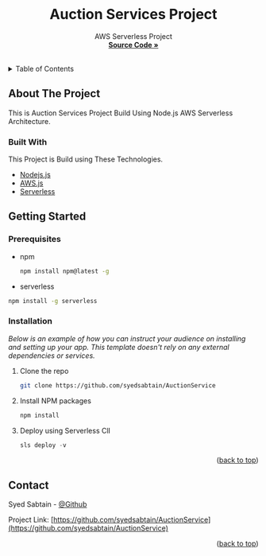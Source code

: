<div id="top"></div>

<!-- PROJECT LOGO -->
<br />
<div align="center">


  <h1 align="center">Auction Services Project</h1>

  <p align="center">
    AWS Serverless Project
    <br />
    <a href="https://github.com/syedsabtain/AuctionService"><strong>Source Code »</strong></a>
    <br />
    <br />

  </p>
</div>



<!-- TABLE OF CONTENTS -->
<details>
  <summary>Table of Contents</summary>
  <ol>
    <li>
      <a href="#about-the-project">About The Project</a>
      <ul>
        <li><a href="#built-with">Built With</a></li>
      </ul>
    </li>
    <li>
      <a href="#getting-started">Getting Started</a>
      <ul>
        <li><a href="#prerequisites">Prerequisites</a></li>
        <li><a href="#installation">Installation</a></li>
      </ul>
    </li>
<!--     <li><a href="#usage">Usage</a></li> -->
<!--     <li><a href="#roadmap">Roadmap</a></li> -->
<!--     <li><a href="#contributing">Contributing</a></li> -->
<!--     <li><a href="#license">License</a></li> -->
    <li><a href="#contact">Contact</a></li>
<!--     <li><a href="#acknowledgments">Acknowledgments</a></li> -->
  </ol>
</details>



<!-- ABOUT THE PROJECT -->
## About The Project


This is Auction Services Project Build Using Node.js AWS Serverless Architecture.

<!-- <p align="right">(<a href="#top">back to top</a>)</p> -->



### Built With

This Project is Build using These Technologies.

* [Nodejs.js](https://nodejs.org/en/)
* [AWS.js](https://aws.amazon.com/)
* [Serverless](https://www.serverless.com/)


<!-- <p align="right">(<a href="#top">back to top</a>)</p> -->



<!-- GETTING STARTED -->
## Getting Started



### Prerequisites

* npm
  ```sh
  npm install npm@latest -g
  ```
 * serverless
  ```sh
  npm install -g serverless
  ```

### Installation

_Below is an example of how you can instruct your audience on installing and setting up your app. This template doesn't rely on any external dependencies or services._

1. Clone the repo
   ```sh
   git clone https://github.com/syedsabtain/AuctionService
   ```
2. Install NPM packages
   ```sh
   npm install
   ```
4. Deploy using Serverless ClI
   ```js
   sls deploy -v
   ```

<p align="right">(<a href="#top">back to top</a>)</p>



<!-- USAGE EXAMPLES -->
<!-- ## Usage

Use this space to show useful examples of how a project can be used. Additional screenshots, code examples and demos work well in this space. You may also link to more resources.

_For more examples, please refer to the [Documentation](https://example.com)_

<p align="right">(<a href="#top">back to top</a>)</p> -->



<!-- ROADMAP -->
<!-- ## Roadmap

- [x] Add Changelog
- [x] Add back to top links
- [ ] Add Additional Templates w/ Examples
- [ ] Add "components" document to easily copy & paste sections of the readme
- [ ] Multi-language Support
    - [ ] Chinese
    - [ ] Spanish

See the [open issues](https://github.com/othneildrew/Best-README-Template/issues) for a full list of proposed features (and known issues).

<p align="right">(<a href="#top">back to top</a>)</p> -->



<!-- CONTRIBUTING -->
<!-- ## Contributing

Contributions are what make the open source community such an amazing place to learn, inspire, and create. Any contributions you make are **greatly appreciated**.

If you have a suggestion that would make this better, please fork the repo and create a pull request. You can also simply open an issue with the tag "enhancement".
Don't forget to give the project a star! Thanks again!

1. Fork the Project
2. Create your Feature Branch (`git checkout -b feature/AmazingFeature`)
3. Commit your Changes (`git commit -m 'Add some AmazingFeature'`)
4. Push to the Branch (`git push origin feature/AmazingFeature`)
5. Open a Pull Request

<p align="right">(<a href="#top">back to top</a>)</p> -->



<!-- LICENSE -->
<!-- ## License

Distributed under the MIT License. See `LICENSE.txt` for more information.

<p align="right">(<a href="#top">back to top</a>)</p>
 -->


<!-- CONTACT -->
## Contact

Syed Sabtain - [@Github](https://github.com/syedsabtain)

Project Link: [https://github.com/syedsabtain/AuctionService](https://github.com/syedsabtain/AuctionService)

<p align="right">(<a href="#top">back to top</a>)</p>



